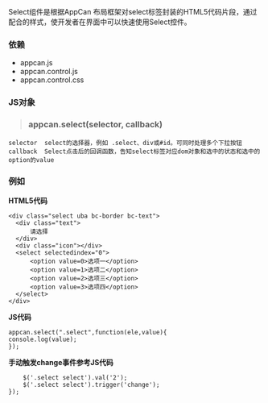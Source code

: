﻿ Select组件是根据AppCan 布局框架对select标签封装的HTML5代码片段，通过配合的样式，使开发者在界面中可以快速使用Select控件。
### 依赖
- appcan.js
- appcan.control.js
- appcan.control.css

### JS对象
 > ### appcan.select(selector, callback)
 
    selector  select的选择器，例如 .select、div或#id。可同时处理多个下拉按钮 
    callback  Select点击后的回调函数，告知select标签对应dom对象和选中的状态和选中的option的value 
### 例如

**HTML5代码**
````
<div class="select uba bc-border bc-text">
  <div class="text">
      请选择
  </div>
  <div class="icon"></div>
  <select selectedindex="0">
      <option value=0>选项一</option>
      <option value=1>选项二</option>
      <option value=2>选项三</option>
      <option value=3>选项四</option>
  </select>
</div>

````

**JS代码**
````
appcan.select(".select",function(ele,value){
console.log(value);
});

````

**手动触发change事件参考JS代码** 
````
	$('.select select').val('2');
    $('.select select').trigger('change');
});
````
